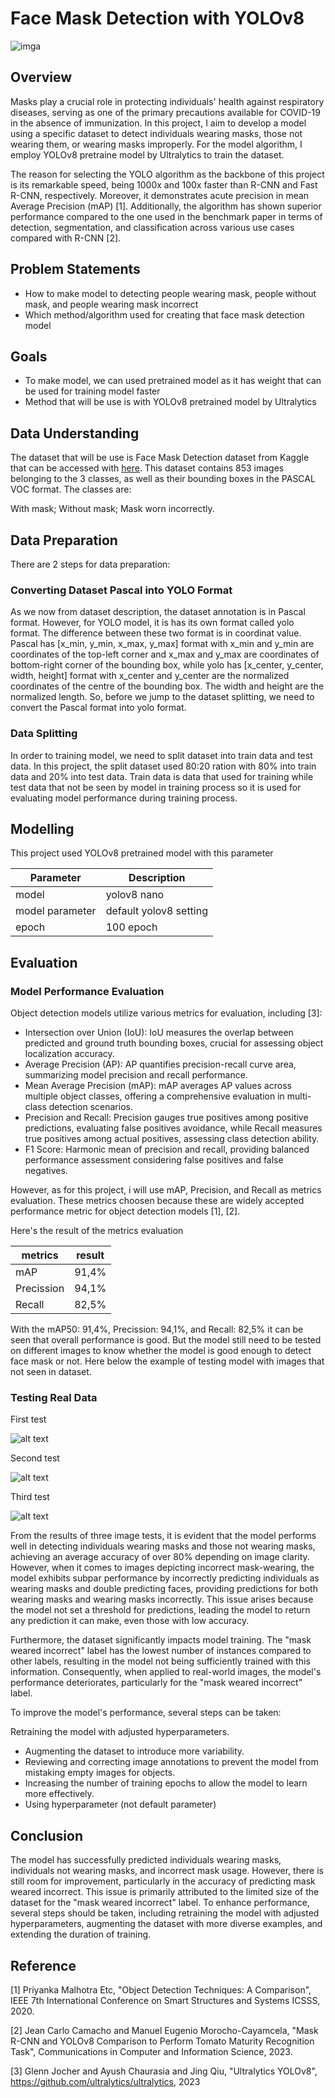# Face Mask Detection with YOLOv8

![imga](https://github.com/sitifatim/face-mask-detection/blob/main/assets/maksssksksss0.png)


## Overview
Masks play a crucial role in protecting individuals' health against respiratory diseases, serving as one of the primary precautions available for COVID-19 in the absence of immunization. In this project, I aim to develop a model using a specific dataset to detect individuals wearing masks, those not wearing them, or wearing masks improperly. For the model algorithm, I employ YOLOv8 pretraine model by Ultralytics to train the dataset.

The reason for selecting the YOLO algorithm as the backbone of this project is its remarkable speed, being 1000x and 100x faster than R-CNN and Fast R-CNN, respectively. Moreover, it demonstrates acute precision in mean Average Precision (mAP) [1]. Additionally, the algorithm has shown superior performance compared to the one used in the benchmark paper in terms of detection, segmentation, and classification across various use cases compared with R-CNN [2].

## Problem Statements
* How to make model to detecting people wearing mask, people without mask, and people wearing mask incorrect
* Which method/algorithm used for creating that face mask detection model

## Goals
* To make model, we can used pretrained model as it has weight that can be used for training model faster
* Method that will be use is with YOLOv8 pretrained model by Ultralytics

## Data Understanding
The dataset that will be use is Face Mask Detection dataset from Kaggle that can be accessed with [here](https://www.kaggle.com/datasets/andrewmvd/face-mask-detection).
This dataset contains 853 images belonging to the 3 classes, as well as their bounding boxes in the PASCAL VOC format.
The classes are:

With mask;
Without mask;
Mask worn incorrectly.

## Data Preparation
There are 2 steps for data preparation:
### Converting Dataset Pascal into YOLO Format

As we now from dataset description, the dataset annotation is in Pascal
format. However, for YOLO model, it is has its own format called yolo format. The difference between these two format is in coordinat value. Pascal has [x_min, y_min, x_max, y_max] format with x_min and y_min are coordinates of the top-left corner and x_max and y_max are coordinates of bottom-right corner of the bounding box, while yolo has [x_center, y_center, width, height] format with x_center and y_center are the normalized coordinates of the centre of the bounding box. The width and height are the normalized length. So, before we jump to the dataset splitting, we need to convert the Pascal format into yolo format.

### Data Splitting
In order to training model, we need to split dataset into train data and test data. In this project, the split dataset used 80:20 ration with 80% into train data and 20% into test data. Train data is data that used for training while test data that not be seen by model in training process so it is used for evaluating model performance during training process.

## Modelling
This project used YOLOv8 pretrained model with this parameter

| Parameter | Description |
|---------|---------|
|model|yolov8 nano|
|model parameter|default yolov8 setting|
|epoch|100 epoch|

## Evaluation

### Model Performance Evaluation
Object detection models utilize various metrics for evaluation, including [3]:

* Intersection over Union (IoU): IoU measures the overlap between predicted and ground truth bounding boxes, crucial for assessing object localization accuracy.
* Average Precision (AP): AP quantifies precision-recall curve area, summarizing model precision and recall performance.
* Mean Average Precision (mAP): mAP averages AP values across multiple object classes, offering a comprehensive evaluation in multi-class detection scenarios.
* Precision and Recall: Precision gauges true positives among positive predictions, evaluating false positives avoidance, while Recall measures true positives among actual positives, assessing class detection ability.
* F1 Score: Harmonic mean of precision and recall, providing balanced performance assessment considering false positives and false negatives.


However, as for this project, i will use mAP, Precision, and Recall as metrics evaluation. These metrics choosen because these are widely accepted performance metric for object detection models [1], [2].

Here's the result of the metrics evaluation

|metrics|result|
|----|----|
|mAP|91,4%|
|Precission|94,1%|
|Recall|82,5%|

With the mAP50: 91,4%, Precission: 94,1%, and Recall: 82,5% it can be seen that overall performance is good. But the model still need to be tested on different images to know whether the model is good enough to detect face mask or not. Here below the example of testing model with images that not seen in dataset.

### Testing Real Data

First test

![alt text](https://github.com/sitifatim/face-mask-detection/blob/main/assets/image1.png)


Second test

![alt text](https://github.com/sitifatim/face-mask-detection/blob/main/assets/image2.png)

Third test

![alt text](https://github.com/sitifatim/face-mask-detection/blob/main/assets/image3.png)

From the results of three image tests, it is evident that the model performs well in detecting individuals wearing masks and those not wearing masks, achieving an average accuracy of over 80% depending on image clarity. However, when it comes to images depicting incorrect mask-wearing, the model exhibits subpar performance by incorrectly predicting individuals as wearing masks and double predicting faces, providing predictions for both wearing masks and wearing masks incorrectly. This issue arises because the model not set a threshold for predictions, leading the model to return any prediction it can make, even those with low accuracy. 

Furthermore, the dataset significantly impacts model training. The "mask weared incorrect" label has the lowest number of instances compared to other labels,  resulting in the model not being sufficiently trained with this information. Consequently, when applied to real-world images, the model's performance deteriorates, particularly for the "mask weared incorrect" label.

To improve the model's performance, several steps can be taken:

Retraining the model with adjusted hyperparameters.
* Augmenting the dataset to introduce more variability.
* Reviewing and correcting image annotations to prevent the model from mistaking empty images for objects.
* Increasing the number of training epochs to allow the model to learn more effectively.
* Using hyperparameter (not default parameter)

## Conclusion 
The model has successfully predicted individuals wearing masks, individuals not wearing masks, and incorrect mask usage. However, there is still room for improvement, particularly in the accuracy of predicting mask weared incorrect. This issue is primarily attributed to the limited size of the dataset for the "mask weared incorrect" label. To enhance performance, several steps should be taken, including retraining the model with adjusted hyperparameters, augmenting the dataset with more diverse examples, and extending the duration of training.


## Reference


[1] Priyanka Malhotra Etc, "Object Detection Techniques: A Comparison", IEEE 7th International Conference on Smart Structures and Systems ICSSS, 2020. 

[2] Jean Carlo Camacho and Manuel Eugenio Morocho-Cayamcela, "Mask R-CNN and YOLOv8 Comparison to Perform Tomato Maturity Recognition Task",  Communications in Computer and Information Science, 2023. 

[3] Glenn Jocher and Ayush Chaurasia and Jing Qiu, "Ultralytics YOLOv8", https://github.com/ultralytics/ultralytics, 2023



